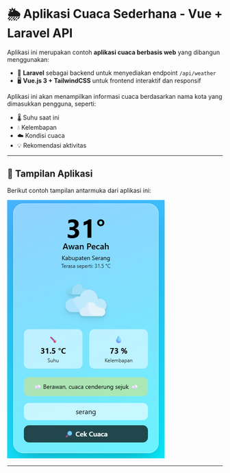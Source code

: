 # 🌦️ Aplikasi Cuaca Sederhana - Vue + Laravel API

Aplikasi ini merupakan contoh **aplikasi cuaca berbasis web** yang dibangun menggunakan:
- 🧠 **Laravel** sebagai backend untuk menyediakan endpoint `/api/weather`
- 🖥️ **Vue.js 3 + TailwindCSS** untuk frontend interaktif dan responsif

Aplikasi ini akan menampilkan informasi cuaca berdasarkan nama kota yang dimasukkan pengguna, seperti:
- 🌡️ Suhu saat ini  
- 💧 Kelembapan  
- ☁️ Kondisi cuaca  
- 💡 Rekomendasi aktivitas  

---

## 📸 Tampilan Aplikasi

Berikut contoh tampilan antarmuka dari aplikasi ini:

![Tampilan Cuaca](./public/preview.png)

---
